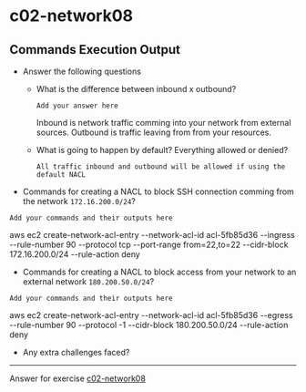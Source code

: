 # c02-network08

## Commands Execution Output

- Answer the following questions
  - What is the difference between inbound x outbound?
    ```
    Add your answer here
    ```
    Inbound is network traffic comming into your network from external sources. Outbound is traffic leaving from from your resources. 

  - What is going to happen by default? Everything allowed or denied?
    ```
    All traffic inbound and outbound will be allowed if using the default NACL
    ```
    

- Commands for creating a NACL to block SSH connection comming from the network `172.16.200.0/24`?

```
Add your commands and their outputs here
```
  aws ec2 create-network-acl-entry --network-acl-id acl-5fb85d36 --ingress --rule-number 90 --protocol tcp --port-range from=22,to=22 --cidr-block 172.16.200.0/24 --rule-action deny

- Commands for creating a NACL to block access from your network to an external network `180.200.50.0/24`?

```
Add your commands and their outputs here
```
  aws ec2 create-network-acl-entry --network-acl-id acl-5fb85d36 --egress --rule-number 90 --protocol -1 --cidr-block 180.200.50.0/24 --rule-action deny

- Any extra challenges faced?

<!-- Don't change anything below this point-->
***
Answer for exercise [c02-network08](https://github.com/devopsacademyau/academy/blob/80a940b39bc3ae40378abe7af015cb3c207463f6/classes/02class/exercises/c02-network08/README.md)